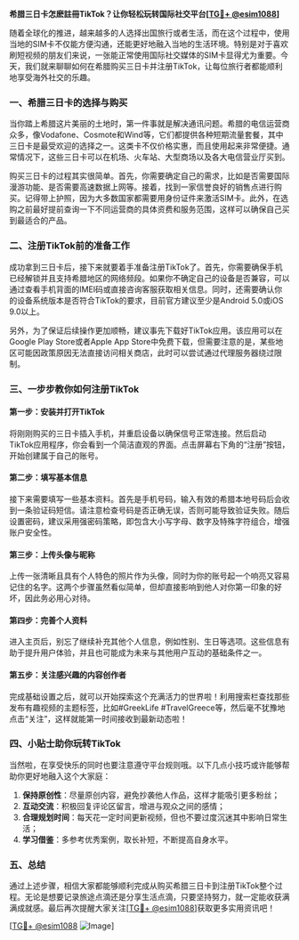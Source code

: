 **希腊三日卡怎麽註冊TikTok？让你轻松玩转国际社交平台[[TG💪+ @esim1088](https://t.me/s/esim1088)]**

随着全球化的推进，越来越多的人选择出国旅行或者生活，而在这个过程中，使用当地的SIM卡不仅能方便沟通，还能更好地融入当地的生活环境。特别是对于喜欢刷短视频的朋友们来说，一张能正常使用国际社交媒体的SIM卡显得尤为重要。今天，我们就来聊聊如何在希腊购买三日卡并注册TikTok，让每位旅行者都能顺利地享受海外社交的乐趣。

### 一、希腊三日卡的选择与购买

当你踏上希腊这片美丽的土地时，第一件事就是解决通讯问题。希腊的电信运营商众多，像Vodafone、Cosmote和Wind等，它们都提供各种短期流量套餐，其中三日卡是最受欢迎的选择之一。这类卡不仅价格实惠，而且使用起来非常便捷。通常情况下，这些三日卡可以在机场、火车站、大型商场以及各大电信营业厅买到。

购买三日卡的过程其实很简单。首先，你需要确定自己的需求，比如是否需要国际漫游功能、是否需要高速数据上网等。接着，找到一家信誉良好的销售点进行购买。记得带上护照，因为大多数国家都需要用身份证件来激活SIM卡。此外，在选购之前最好提前查询一下不同运营商的具体资费和服务范围，这样可以确保自己买到最适合的产品。

### 二、注册TikTok前的准备工作

成功拿到三日卡后，接下来就要着手准备注册TikTok了。首先，你需要确保手机已经解锁并且支持希腊地区的网络频段。如果你不确定自己的设备是否兼容，可以通过查看手机背面的IMEI码或直接咨询客服获取相关信息。同时，还需要确认你的设备系统版本是否符合TikTok的要求，目前官方建议至少是Android 5.0或iOS 9.0以上。

另外，为了保证后续操作更加顺畅，建议事先下载好TikTok应用。该应用可以在Google Play Store或者Apple App Store中免费下载，但需要注意的是，某些地区可能因政策原因无法直接访问相关商店，此时可以尝试通过代理服务器绕过限制。

### 三、一步步教你如何注册TikTok

#### 第一步：安装并打开TikTok
将刚刚购买的三日卡插入手机，并重启设备以确保信号正常连接。然后启动TikTok应用程序，你会看到一个简洁直观的界面。点击屏幕右下角的“注册”按钮，开始创建属于自己的账号。

#### 第二步：填写基本信息
接下来需要填写一些基本资料。首先是手机号码，输入有效的希腊本地号码后会收到一条验证码短信。请注意检查号码是否正确无误，否则可能导致验证失败。随后设置密码，建议采用强密码策略，即包含大小写字母、数字及特殊字符组合，增强账户安全性。

#### 第三步：上传头像与昵称
上传一张清晰且具有个人特色的照片作为头像，同时为你的账号起一个响亮又容易记住的名字。这两个步骤虽然看似简单，但却直接影响到他人对你第一印象的好坏，因此务必用心对待。

#### 第四步：完善个人资料
进入主页后，别忘了继续补充其他个人信息，例如性别、生日等选项。这些信息有助于提升用户体验，并且也可能成为未来与其他用户互动的基础条件之一。

#### 第五步：关注感兴趣的内容创作者
完成基础设置之后，就可以开始探索这个充满活力的世界啦！利用搜索栏查找那些发布有趣视频的主题标签，比如#GreekLife #TravelGreece等，然后毫不犹豫地点击“关注”，这样就能第一时间接收到最新动态啦！

### 四、小贴士助你玩转TikTok

当然啦，在享受快乐的同时也要注意遵守平台规则哦。以下几点小技巧或许能够帮助你更好地融入这个大家庭：

1. **保持原创性**：尽量原创内容，避免抄袭他人作品，这样才能吸引更多粉丝；
2. **互动交流**：积极回复评论区留言，增进与观众之间的感情；
3. **合理规划时间**：每天花一定时间更新视频，但也不要过度沉迷其中影响日常生活；
4. **学习借鉴**：多参考优秀案例，取长补短，不断提高自身水平。

### 五、总结

通过上述步骤，相信大家都能够顺利完成从购买希腊三日卡到注册TikTok整个过程。无论是想要记录旅途点滴还是分享生活点滴，只要坚持努力，就一定能收获满满成就感。最后再次提醒大家关注[[TG💪+ @esim1088](https://t.me/s/esim1088)]获取更多实用资讯吧！

[[TG💪+ @esim1088](https://t.me/s/esim1088) ![Image](https://i.postimg.cc/4NQfJmqS/Snipaste-2025-05-13-00-14-12.png)]